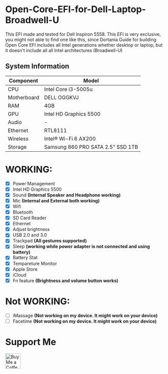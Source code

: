 # Open-Core-EFI-for-Dell-Laptop-Broadwell-U
This EFI made and tested for Dell Inspiron 5558.
This EFI is very exclusive, you might not able to find one like this, since Dortania Guide for building Open Core EFI includes all Intel generations whether desktop or laptop, but it doesn't include all all Intel architectures (Broadwell-U)
## System Information

| **Component** | **Model**                             |
| ------------- | ------------------------------------- |
| CPU           | Intel Core i3-5005u                    |
| Motherboard   | DELL OGGKVJ                           |
| RAM           | 4GB                                   |
| GPU           | Intel HD Graphics 5500                |
| Audio         | -     |
| Ethernet      | RTL8111                               |
| Wireless      | Intel® Wi-Fi 6 AX200                  |
| Storage       | Samsung 860 PRO SATA 2.5" SSD 1TB     |

# WORKING:
- [x] Power Management
- [x] Intel HD Graphics 5500
- [x] Sound **(Internal Speaker and Headphone working)**
- [x] Mic **(Internal and External both working)**
- [x] Wifi
- [x] Bluetooth
- [x] SD Card Reader
- [x] Ethernet
- [x] Adjust brightness 
- [x] USB 2.0 and 3.0
- [x] Trackpad **(All gestures supported)**
- [x] Sleep  **(working while power adapter is not connected and using battery)**
- [x] Battery Stat 
- [x] Tempareture Monitor 
- [x] Apple Store 
- [x] iCloud 
- [x] Fn feature **(Brightness and volume button works)**

# Not WORKING:
- [ ] iMassage **(Not working on my device. It might work on your device)**
- [ ] Facetime **(Not working on my device. It might work on your device)**

# Support Me
</div>
<a href='https://ko-fi.com/H2H1Q9W7J' target='_blank'><img height='48' style='border:0px;height:48px;' src='https://storage.ko-fi.com/cdn/kofi6.png?v=8' border='0' alt='Buy Me a Coffee at ko-fi.com' /></a>
